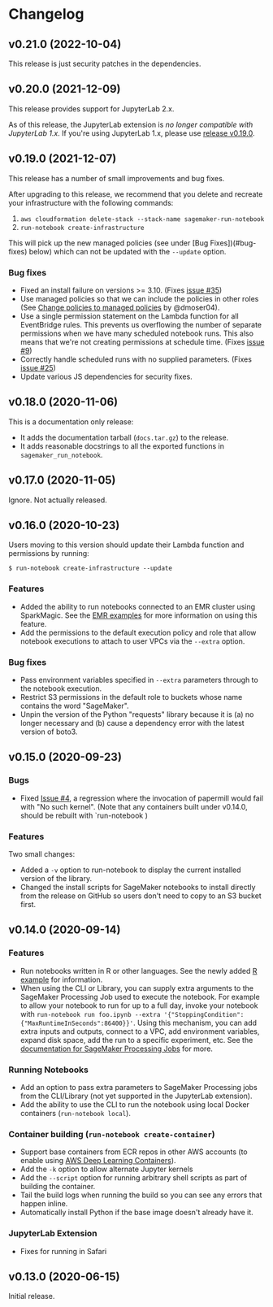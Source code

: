 # Changelog

## v0.21.0 (2022-10-04)

This release is just security patches in the dependencies.

## v0.20.0 (2021-12-09)

This release provides support for JupyterLab 2.x.

As of this release, the JupyterLab extension is *no longer compatible with JupyterLab 1.x*. If you're using JupyterLab 1.x, please use [release v0.19.0](#v0190-2021-12-07).

## v0.19.0 (2021-12-07)

This release has a number of small improvements and bug fixes.

After upgrading to this release, we recommend that you delete and recreate your infrastructure with the following commands:

1. `aws cloudformation delete-stack --stack-name sagemaker-run-notebook`
2. `run-notebook create-infrastructure`

This will pick up the new managed policies (see under [Bug Fixes])(#bug-fixes) below) which can not be updated with the `--update` option.

### Bug fixes

* Fixed an install failure on versions >= 3.10. (Fixes [issue #35](https://github.com/aws-samples/sagemaker-run-notebook/issues/35))
* Use managed policies so that we can include the policies in other roles (See [Change policies to managed policies](https://github.com/aws-samples/sagemaker-run-notebook/pull/14) by @dmoser04).
* Use a single permission statement on the Lambda function for all EventBridge rules. This prevents us overflowing the number of separate permissions when we have many scheduled notebook runs. This also means that we're not creating permissions at schedule time. (Fixes [issue #9](https://github.com/aws-samples/sagemaker-run-notebook/issues/9))
* Correctly handle scheduled runs with no supplied parameters. (Fixes [issue #25](https://github.com/aws-samples/sagemaker-run-notebook/issues/25))
* Update various JS dependencies for security fixes.

## v0.18.0 (2020-11-06)

This is a documentation only release:

* It adds the documentation tarball (`docs.tar.gz`) to the release.
* It adds reasonable docstrings to all the exported functions in `sagemaker_run_notebook`.

## v0.17.0 (2020-11-05)

Ignore. Not actually released.

## v0.16.0 (2020-10-23)

Users moving to this version should update their Lambda function and permissions by running:

```shell
$ run-notebook create-infrastructure --update
```

### Features

* Added the ability to run notebooks connected to an EMR cluster using SparkMagic. See the [EMR examples][EMR example] for more information on using this feature.
* Add the permissions to the default execution policy and role that allow notebook executions to attach to user VPCs via the `--extra` option.

[EMR example]: https://github.com/aws-samples/sagemaker-run-notebook/tree/master/examples/EMR

### Bug fixes

* Pass environment variables specified in `--extra` parameters through to the notebook execution.
* Restrict S3 permissions in the default role to buckets whose name contains the word "SageMaker".
* Unpin the version of the Python "requests" library because it is (a) no longer necessary and (b) cause a dependency error with the latest version of boto3.

## v0.15.0 (2020-09-23)

### Bugs

* Fixed [Issue #4](https://github.com/aws-samples/sagemaker-run-notebook/issues/4), a regression where the invocation of papermill would fail with "No such kernel". (Note that any containers built under v0.14.0, should be rebuilt with `run-notebook )

### Features

Two small changes:

* Added a `-v` option to run-notebook to display the current installed version of the library.
* Changed the install scripts for SageMaker notebooks to install directly from the release on GitHub so users don't need to copy to an S3 bucket first.

## v0.14.0 (2020-09-14)

### Features

* Run notebooks written in R or other languages. See the newly added [R example][example] for information.
* When using the CLI or Library, you can supply extra arguments to the SageMaker Processing Job used to execute the notebook. For example to allow your notebook to run for up to a full day, invoke your notebook with `run-notebook run foo.ipynb --extra '{"StoppingCondition":{"MaxRuntimeInSeconds":86400}}'`. Using this mechanism, you can add extra inputs and outputs, connect to a VPC, add environment variables, expand disk space, add the run to a specific experiment, etc. See the [documentation for SageMaker Processing Jobs][processing-jobs] for more.

[example]: https://github.com/aws-samples/sagemaker-run-notebook/tree/master/examples/R
[processing-jobs]: https://docs.aws.amazon.com/cli/latest/reference/sagemaker/create-processing-job.html

### Running Notebooks

* Add an option to pass extra parameters to SageMaker Processing jobs from the CLI/Library (not yet supported in the JupyterLab extension).
* Add the ability to use the CLI to run the notebook using local Docker containers (`run-notebook local`).

### Container building (`run-notebook create-container`)

* Support base containers from ECR repos in other AWS accounts (to enable using [AWS Deep Learning Containers][dlc]).
* Add the `-k` option to allow alternate Jupyter kernels
* Add the `--script` option for running arbitrary shell scripts as part of building the container.
* Tail the build logs when running the build so you can see any errors that happen inline.
* Automatically install Python if the base image doesn't already have it.

[dlc]: https://docs.aws.amazon.com/deep-learning-containers/latest/devguide/deep-learning-containers-images.html

### JupyterLab Extension

* Fixes for running in Safari

## v0.13.0 (2020-06-15)

Initial release.
